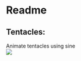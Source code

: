 # Readme

## Tentacles: 
Animate tentacles using sine <br>
![](http://g.recordit.co/Hl8pQmU0Wi.gif)

